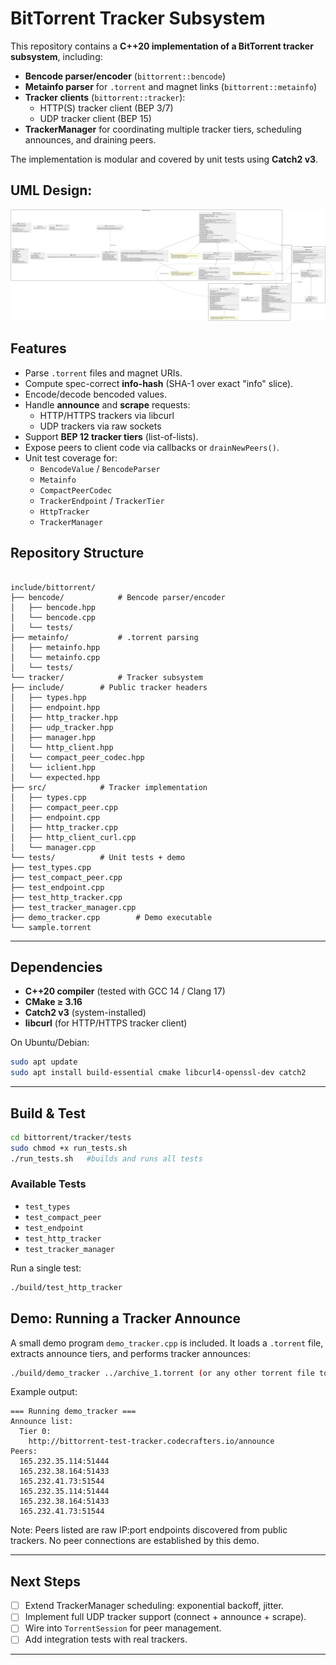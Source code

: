 # BitTorrent Tracker Subsystem

This repository contains a **C++20 implementation of a BitTorrent tracker subsystem**, including:

- **Bencode parser/encoder** (`bittorrent::bencode`)
- **Metainfo parser** for `.torrent` and magnet links (`bittorrent::metainfo`)
- **Tracker clients** (`bittorrent::tracker`):
  - HTTP(S) tracker client (BEP 3/7)
  - UDP tracker client (BEP 15)
- **TrackerManager** for coordinating multiple tracker tiers, scheduling announces, and draining peers.

The implementation is modular and covered by unit tests using **Catch2 v3**.

## UML Design:
![UML Diagram](docs/uml.svg)

## Features

- Parse `.torrent` files and magnet URIs.
- Compute spec-correct **info-hash** (SHA-1 over exact "info" slice).
- Encode/decode bencoded values.
- Handle **announce** and **scrape** requests:
  - HTTP/HTTPS trackers via libcurl
  - UDP trackers via raw sockets
- Support **BEP 12 tracker tiers** (list-of-lists).
- Expose peers to client code via callbacks or `drainNewPeers()`.
- Unit test coverage for:
  - `BencodeValue` / `BencodeParser`
  - `Metainfo`
  - `CompactPeerCodec`
  - `TrackerEndpoint` / `TrackerTier`
  - `HttpTracker`
  - `TrackerManager`


## Repository Structure

```

include/bittorrent/
├── bencode/            # Bencode parser/encoder
│   ├── bencode.hpp
│   └── bencode.cpp
│   └── tests/
├── metainfo/           # .torrent parsing
│   ├── metainfo.hpp
│   └── metainfo.cpp
│   └── tests/
└── tracker/            # Tracker subsystem
├── include/        # Public tracker headers
│   ├── types.hpp
│   ├── endpoint.hpp
│   ├── http_tracker.hpp
│   ├── udp_tracker.hpp
│   ├── manager.hpp
│   └── http_client.hpp
│   └── compact_peer_codec.hpp
│   └── iclient.hpp
│   └── expected.hpp
├── src/            # Tracker implementation
│   ├── types.cpp
│   ├── compact_peer.cpp
│   ├── endpoint.cpp
│   ├── http_tracker.cpp
│   ├── http_client_curl.cpp
│   └── manager.cpp
└── tests/          # Unit tests + demo
├── test_types.cpp
├── test_compact_peer.cpp
├── test_endpoint.cpp
├── test_http_tracker.cpp
├── test_tracker_manager.cpp
├── demo_tracker.cpp        # Demo executable
└── sample.torrent

````

---

## Dependencies

- **C++20 compiler** (tested with GCC 14 / Clang 17)
- **CMake ≥ 3.16**
- **Catch2 v3** (system-installed)
- **libcurl** (for HTTP/HTTPS tracker client)

On Ubuntu/Debian:

```bash
sudo apt update
sudo apt install build-essential cmake libcurl4-openssl-dev catch2
````

---

## Build & Test

```bash
cd bittorrent/tracker/tests
sudo chmod +x run_tests.sh
./run_tests.sh   #builds and runs all tests
```

### Available Tests

* `test_types`
* `test_compact_peer`
* `test_endpoint`
* `test_http_tracker`
* `test_tracker_manager`

Run a single test:

```bash
./build/test_http_tracker
```


## Demo: Running a Tracker Announce

A small demo program `demo_tracker.cpp` is included. It loads a `.torrent` file, extracts announce tiers, and performs tracker announces:

```bash
./build/demo_tracker ../archive_1.torrent (or any other torrent file to test can be placed in tests dir)
```

Example output:

```
=== Running demo_tracker ===
Announce list:
  Tier 0:
    http://bittorrent-test-tracker.codecrafters.io/announce
Peers:
  165.232.35.114:51444
  165.232.38.164:51433
  165.232.41.73:51544
  165.232.35.114:51444
  165.232.38.164:51433
  165.232.41.73:51544
```

Note: Peers listed are raw IP\:port endpoints discovered from public trackers. No peer connections are established by this demo.

---

## Next Steps

* [ ] Extend TrackerManager scheduling: exponential backoff, jitter.
* [ ] Implement full UDP tracker support (connect + announce + scrape).
* [ ] Wire into `TorrentSession` for peer management.
* [ ] Add integration tests with real trackers.

---

